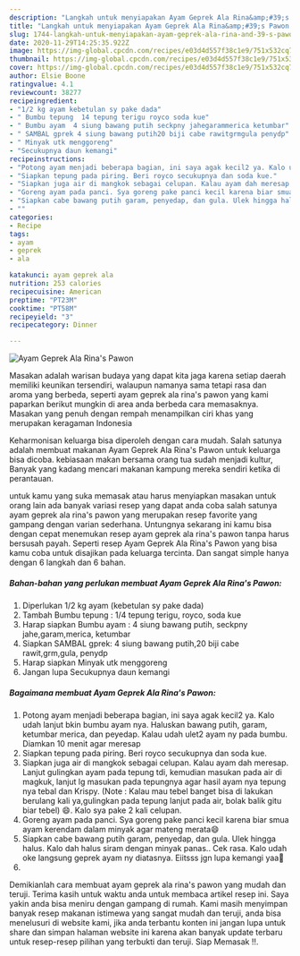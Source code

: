```yaml
---
description: "Langkah untuk menyiapakan Ayam Geprek Ala Rina&amp;#39;s Pawon Favorite"
title: "Langkah untuk menyiapakan Ayam Geprek Ala Rina&amp;#39;s Pawon Favorite"
slug: 1744-langkah-untuk-menyiapakan-ayam-geprek-ala-rina-and-39-s-pawon-favorite
date: 2020-11-29T14:25:35.922Z
image: https://img-global.cpcdn.com/recipes/e03d4d557f38c1e9/751x532cq70/ayam-geprek-ala-rinas-pawon-foto-resep-utama.jpg
thumbnail: https://img-global.cpcdn.com/recipes/e03d4d557f38c1e9/751x532cq70/ayam-geprek-ala-rinas-pawon-foto-resep-utama.jpg
cover: https://img-global.cpcdn.com/recipes/e03d4d557f38c1e9/751x532cq70/ayam-geprek-ala-rinas-pawon-foto-resep-utama.jpg
author: Elsie Boone
ratingvalue: 4.1
reviewcount: 38277
recipeingredient:
- "1/2 kg ayam kebetulan sy pake dada"
- " Bumbu tepung  14 tepung terigu royco soda kue"
- " Bumbu ayam  4 siung bawang putih seckpny jahegarammerica ketumbar"
- " SAMBAL gprek 4 siung bawang putih20 biji cabe rawitgrmgula penydp"
- " Minyak utk menggoreng"
- "Secukupnya daun kemangi"
recipeinstructions:
- "Potong ayam menjadi beberapa bagian, ini saya agak kecil2 ya. Kalo udah lanjut bkin bumbu ayam nya. Haluskan bawang putih, garam, ketumbar merica, dan peyedap. Kalau udah ulet2 ayam ny pada bumbu. Diamkan 10 menit agar meresap"
- "Siapkan tepung pada piring. Beri royco secukupnya dan soda kue."
- "Siapkan juga air di mangkok sebagai celupan. Kalau ayam dah meresap. Lanjut gulingkan ayam pada tepung tdi, kemudian masukan pada air di magkuk, lanjut lg masukan pada tepungnya agar hasil ayam nya tepung nya tebal dan Krispy. (Note : Kalau mau tebel banget bisa di lakukan berulang kali ya,gulingkan pada tepung lanjut pada air, bolak balik gitu biar tebel) 😄. Kalo sya pake 2 kali celupan."
- "Goreng ayam pada panci. Sya goreng pake panci kecil karena biar smua ayam kerendam dalam minyak agar mateng merata😄"
- "Siapkan cabe bawang putih garam, penyedap, dan gula. Ulek hingga halus. Kalo dah halus siram dengan minyak panas.. Cek rasa. Kalo udah oke langsung geprek ayam ny diatasnya. Eiitsss jgn lupa kemangi yaa🤩"
- ""
categories:
- Recipe
tags:
- ayam
- geprek
- ala

katakunci: ayam geprek ala 
nutrition: 253 calories
recipecuisine: American
preptime: "PT23M"
cooktime: "PT58M"
recipeyield: "3"
recipecategory: Dinner

---
```



![Ayam Geprek Ala Rina&#39;s Pawon](https://img-global.cpcdn.com/recipes/e03d4d557f38c1e9/751x532cq70/ayam-geprek-ala-rinas-pawon-foto-resep-utama.jpg)

Masakan adalah warisan budaya yang dapat kita jaga karena setiap daerah memiliki keunikan tersendiri, walaupun namanya sama tetapi rasa dan aroma yang berbeda, seperti ayam geprek ala rina&#39;s pawon yang kami paparkan berikut mungkin di area anda berbeda cara memasaknya. Masakan yang penuh dengan rempah menampilkan ciri khas yang merupakan keragaman Indonesia

Keharmonisan keluarga bisa diperoleh dengan cara mudah. Salah satunya adalah membuat makanan Ayam Geprek Ala Rina&#39;s Pawon untuk keluarga bisa dicoba. kebiasaan makan bersama orang tua sudah menjadi kultur, Banyak yang kadang mencari makanan kampung mereka sendiri ketika di perantauan.



untuk kamu yang suka memasak atau harus menyiapkan masakan untuk orang lain ada banyak variasi resep yang dapat anda coba salah satunya ayam geprek ala rina&#39;s pawon yang merupakan resep favorite yang gampang dengan varian sederhana. Untungnya sekarang ini kamu bisa dengan cepat menemukan resep ayam geprek ala rina&#39;s pawon tanpa harus bersusah payah.
Seperti resep Ayam Geprek Ala Rina&#39;s Pawon yang bisa kamu coba untuk disajikan pada keluarga tercinta. Dan sangat simple hanya dengan 6 langkah dan 6 bahan.


<!--inarticleads1-->

##### Bahan-bahan yang perlukan membuat Ayam Geprek Ala Rina&#39;s Pawon:

1. Diperlukan 1/2 kg ayam (kebetulan sy pake dada)
1. Tambah  Bumbu tepung : 1/4 tepung terigu, royco, soda kue
1. Harap siapkan  Bumbu ayam : 4 siung bawang putih, seckpny jahe,garam,merica, ketumbar
1. Siapkan  SAMBAL gprek: 4 siung bawang putih,20 biji cabe rawit,grm,gula, penydp
1. Harap siapkan  Minyak utk menggoreng
1. Jangan lupa Secukupnya daun kemangi




<!--inarticleads2-->

##### Bagaimana membuat  Ayam Geprek Ala Rina&#39;s Pawon:

1. Potong ayam menjadi beberapa bagian, ini saya agak kecil2 ya. Kalo udah lanjut bkin bumbu ayam nya. Haluskan bawang putih, garam, ketumbar merica, dan peyedap. Kalau udah ulet2 ayam ny pada bumbu. Diamkan 10 menit agar meresap
1. Siapkan tepung pada piring. Beri royco secukupnya dan soda kue.
1. Siapkan juga air di mangkok sebagai celupan. Kalau ayam dah meresap. Lanjut gulingkan ayam pada tepung tdi, kemudian masukan pada air di magkuk, lanjut lg masukan pada tepungnya agar hasil ayam nya tepung nya tebal dan Krispy. (Note : Kalau mau tebel banget bisa di lakukan berulang kali ya,gulingkan pada tepung lanjut pada air, bolak balik gitu biar tebel) 😄. Kalo sya pake 2 kali celupan.
1. Goreng ayam pada panci. Sya goreng pake panci kecil karena biar smua ayam kerendam dalam minyak agar mateng merata😄
1. Siapkan cabe bawang putih garam, penyedap, dan gula. Ulek hingga halus. Kalo dah halus siram dengan minyak panas.. Cek rasa. Kalo udah oke langsung geprek ayam ny diatasnya. Eiitsss jgn lupa kemangi yaa🤩
1. 




Demikianlah cara membuat ayam geprek ala rina&#39;s pawon yang mudah dan teruji. Terima kasih untuk waktu anda untuk membaca artikel resep ini. Saya yakin anda bisa meniru dengan gampang di rumah. Kami masih menyimpan banyak resep makanan istimewa yang sangat mudah dan teruji, anda bisa menelusuri di website kami, jika anda terbantu konten ini jangan lupa untuk share dan simpan halaman website ini karena akan banyak update terbaru untuk resep-resep pilihan yang terbukti dan teruji. Siap Memasak !!. 
